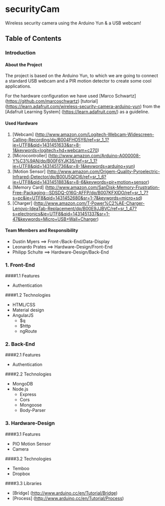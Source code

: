 # securityCam
Wireless security camera using the Arduino Yun &amp; a USB webcam!

## Table of Contents
  
### Introduction
  
#### About the Project

The project is based on the Arduino Yun, to which we are going to connect a standard USB webcam and a PIR motion detector to create some cool applications.


For the hardware configuration we have used [Marco Schwartz] (https://github.com/marcoschwartz) [tutorial] (https://learn.adafruit.com/wireless-security-camera-arduino-yun) from the [Adafruit Learning System] (https://learn.adafruit.com/) as a guideline.

      
#### Used Hardware
1. [Webcam] (http://www.amazon.com/Logitech-Webcam-Widescreen-Calling-Recording/dp/B004FHO5Y6/ref=sr_1_1?ie=UTF8&qid=1431451633&sr=8-1&keywords=logitech+hd+webcam+c270)
2. [Microcontroller] (http://www.amazon.com/Arduino-A000008-Y%C3%9AN/dp/B00F6YJK3S/ref=sr_1_1?ie=UTF8&qid=1431451736&sr=8-1&keywords=arduino+yun)
3. [Motion Sensor] (http://www.amazon.com/Origem-Quality-Pyroelectric-Infrared-Detector/dp/B00U5QICI6/ref=sr_1_6?ie=UTF8&qid=1431451883&sr=8-6&keywords=pir+motion+sensor)
4. [Memory Card] (http://www.amazon.com/SanDisk-Memory-Frustration-Free-Packaging--SDSDQ-016G-AFFP/dp/B007KFXIDO/ref=sr_1_7?s=pc&ie=UTF8&qid=1431452680&sr=1-7&keywords=micro+sd)
5. [Charger] (http://www.amazon.com/T-Power%C2%AE-Charger-Lenovo-IdeaTab-Replacement/dp/B00E9JJBVC/ref=sr_1_47?s=electronics&ie=UTF8&qid=1431451337&sr=1-47&keywords=Micro+USB+Wall+Charger)
      
#### Team Members and Responsibility
* Dustin Myers      ==>   Front-/Back-End/Data-Display
* Leonardo Prates   ==>   Hardware-Design/Front-End
* Philipp Schulte   ==>   Hardware-Design/Back-End

### 1. Front-End
####1.1 Features
  * Authentication
  
####1.2 Technologies
  * HTML/CSS
  * Material design
  * AngularJS
    * $q
    * $http
    * ngRoute

### 2. Back-End
####2.1 Features
  * Authentication

####2.2 Technologies
  * MongoDB
  * Node.js
    * Express
    * Cors
    * Mongoose
    * Body-Parser
  
### 3. Hardware-Design
####3.1 Features
  * PIO Motion Sensor
  * Camera

####3.2 Technologies
  * Temboo
  * Dropbox

####3.3 Libraries
  * [Bridge] (http://www.arduino.cc/en/Tutorial/Bridge)
  * [Process] (http://www.arduino.cc/en/Tutorial/Process)
